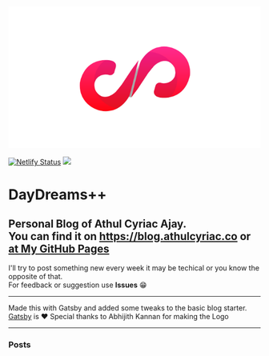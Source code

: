 <center><img src="/content/assets/n1.png"/></center>

[![Netlify Status](https://api.netlify.com/api/v1/badges/3e309cdf-56b7-4b50-9dff-85a586a0d5ad/deploy-status)](https://app.netlify.com/sites/stupefied-ramanujan-0a4da3/deploys) ![](https://github.com/athul/blog/workflows/GitHub%20Pages%20Deploy/badge.svg)


# DayDreams++
Personal Blog of Athul Cyriac Ajay.   
You can find it on https://blog.athulcyriac.co or [at My GitHub Pages](https://athul.github.io/blog)
--------

I'll try to post something new every week it may be techical or you know the opposite of that.   
For feedback or suggestion use **Issues** 😁

-------

Made this with Gatsby and added some tweaks to the basic blog starter.   
[Gatsby](https://gatsbyjs.com) is ❤️
Special thanks to Abhijith Kannan for making the Logo

-----

### Posts

<!--START_SECTION:posts-->
<!--END_SECTION:posts-->